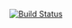 [![Build Status](https://api.travis-ci.org/isatrugom/pruebas.svg?branch=master)](https://travis-ci.org/isatrugom/pruebas)

